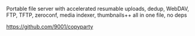 Portable file server with accelerated resumable uploads, dedup, WebDAV, FTP, TFTP, zeroconf, media indexer, thumbnails++ all in one file, no deps

https://github.com/9001/copyparty